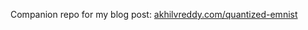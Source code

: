 Companion repo for my blog post: [akhilvreddy.com/quantized-emnist](akhilvreddy.com/quantized-emnist)

